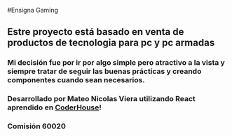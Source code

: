 #Ensigna Gaming
## Estre proyecto está basado en venta de productos de tecnologia para pc y pc armadas
### Mi decisión fue por ir por algo simple pero atractivo a la vista y siempre tratar de seguir las buenas prácticas y creando componentes cuando sean necesarios.
### Desarrollado por Mateo Nicolas Viera utilizando React aprendido en [CoderHouse](https://www.coderhouse.com/ar/)!
### Comisión 60020
